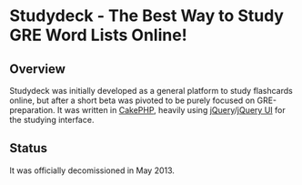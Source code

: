 Studydeck - The Best Way to Study GRE Word Lists Online!
===================

Overview
---------------------------------------------

Studydeck was initially developed as a general platform to study flashcards online, but after a short beta was pivoted to be purely focused on GRE-preparation.  It was written in [CakePHP](https://github.com/cakephp/cakephp), heavily using [jQuery](http://jquery.com)/[jQuery UI](http://jqueryui.com) for the studying interface.

Status
---------------------------------------------
It was officially decomissioned in May 2013.
